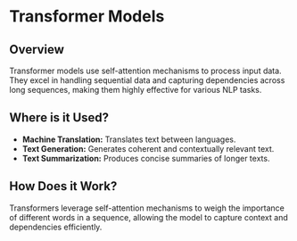 # Transformer Models

## Overview

Transformer models use self-attention mechanisms to process input data. They excel in handling sequential data and capturing dependencies across long sequences, making them highly effective for various NLP tasks.

## Where is it Used?

- **Machine Translation:** Translates text between languages.
- **Text Generation:** Generates coherent and contextually relevant text.
- **Text Summarization:** Produces concise summaries of longer texts.

## How Does it Work?

Transformers leverage self-attention mechanisms to weigh the importance of different words in a sequence, allowing the model to capture context and dependencies efficiently.

